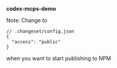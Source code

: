 **codex-mcps-demo**

Note: Change to
```
// .changeset/config.json
{
  "access": "public"
}
```
when you want to start publishing to NPM